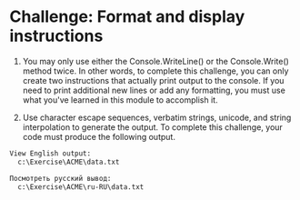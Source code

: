 # Challenge: Format and display instructions

1. You may only use either the Console.WriteLine() or the Console.Write() method twice.
In other words, to complete this challenge, you can only create two instructions that actually print output to the console. If you need to print additional new lines or add any formatting, you must use what you've learned in this module to accomplish it.

1. Use character escape sequences, verbatim strings, unicode, and string interpolation to generate the output.
To complete this challenge, your code must produce the following output.

```bash
View English output:
  c:\Exercise\ACME\data.txt

Посмотреть русский вывод:
  c:\Exercise\ACME\ru-RU\data.txt
```
